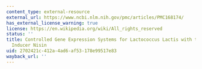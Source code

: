 ```yaml
---
content_type: external-resource
external_url: https://www.ncbi.nlm.nih.gov/pmc/articles/PMC168174/
has_external_license_warning: true
license: https://en.wikipedia.org/wiki/All_rights_reserved
status: ''
title: Controlled Gene Expression Systems for Lactococcus Lactis with the Food-grade
  Inducer Nisin
uid: 2702421c-412a-4ad6-af53-178e99517e83
wayback_url: ''
---
```

